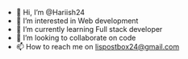 - 👋 Hi, I’m @Hariish24
- 👀 I’m interested in Web development
- 🌱 I’m currently learning Full stack developer
- 💞️ I’m looking to collaborate on code
- 📫 How to reach me on lispostbox24@gmail.com

  

<!---
Hariish24/Hariish24 is a ✨ special ✨ repository because its `README.md` (this file) appears on your GitHub profile.
You can click the Preview link to take a look at your changes.
--->
